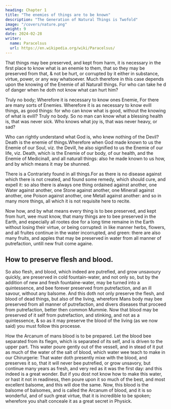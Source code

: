 ```yaml
---
heading: Chapter 1
title: "The enemies of things are to be known"
description: "The Generation of Natural Things is Twofold"
image: "/covers/nature.png"
weight: 9
date: 2024-02-28
writer:
  name: Paracelsus
  url: https://en.wikipedia.org/wiki/Paracelsus/
---
```




That things may bee preserved, and kept from harm, it is necessary in the first place to know what is an enemie to them, that so they may be preserved from that, & not be hurt, or corrupted by it either in substance, virtue, power, or any way whatsoever. Much therefore in this case depends upon the knowing of the Enemie of all Naturall things. For who can take he d of danger when he  doth not know what can hurt him?

Truly no body; Wherefore it is necessary to know ones Enemie, For there are many sorts of Enemies. Wherefore it is as necessary to know evill things, as good things: for who can know what is good, without the knowing of what is evill? Truly no body. So no man can know what a blessing health is, that was never sick. Who knows what joy is, that was never heavy, or sad? 

Who can rightly understand what God is, who knew nothing of the Devil? Death is the enemie of things.Wherefore when God made known to us the Enemie of our Soul, viz. the Devill, he also signified to us the Enemie of our life, viz. Death, which is the Enemie of our body, of our health, and the Enemie of Medicinall, and all naturall things: also he made known to us how, and by which means it may be shunned. 

There is a Contrariety found in all things.For as there is no disease against which there is not created, and found some remedy, which should cure, and expell it: so also there is always one thing ordained against another, one Water against another, one Stone against another, one Minerall against another, one Poison against another, one Metall against another: and so in many more things, all which it is not requisite here to recite.

Now how, and by what means every thing is to bee preserved, and kept from hurt, wee must know, that many things are to bee preserved in the Earth, and especially all rootes doe for a long time remaine in the Earth without losing their virtue, or being corrupted: in like manner herbs, flowers, and all fruites continue in the water incorrupted, and green: there are also many fruits, and apples that may be preserved in water from all manner of putrefaction, untill new fruit come againe.


## How to preserve flesh and blood.

So also flesh, and blood, which indeed are putrefied, and grow unsavoury quickly, are preserved in cold fountain-water, and not only so, but by the addition of new and fresh fountaine-water, may be turned into a quintessence, and bee forever preserved from putrefaction, and an ill savour, without any balsome. And this doth not only preserve the flesh, and blood of dead things, but also of the living, wherefore Mans body may bee preserved from all manner of putrefaction, and divers diseases that proceed from putrefaction, better then common Mummie. Now that blood may be preserved of it self from putrefaction, and stinking, and not as a quintessence, & so as it may preserve the blood of the living (as we now said) you must follow this processe.

How the Arcanum of mans blood is to be prepared.
Let the blood bee separated from its flegm, which is separated of its self, and is driven to the upper part. This water poure gently out of the vessell, and in stead of it put as much of the water of the salt of blood, which water wee teach to make in our Chirurgerie: That water doth presently mixe with the blood, and preserves it so, that it will never bee putrefied, or grow unsavory, but continue many years as fresh, and very red as it was the first day: and this indeed is a great wonder. But if you dost not know how to make this water, or hast it not in readiness, then poure upon it so much of the best, and most excellent balsome, and this will doe the same. Now, this blood is the balsome of balsomes, and is called the Arcanum of blood, and it is so wonderful, and of such great virtue, that it is incredible to be spoken; wherefore you shalt conceale it as a great secret in Physick.



